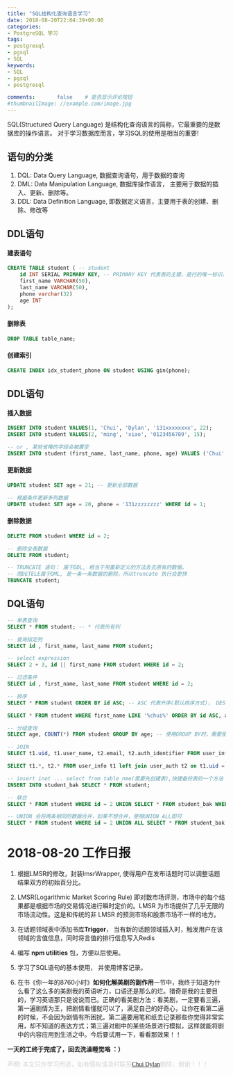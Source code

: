 ```yaml
---
title: "SQL结构化查询语言学习"
date: 2018-08-20T22:04:39+08:00
categories:
- PostgreSQL 学习
tags:
- postgresql
- pgsql
- SQL
keywords:
- SQL
- pgsql
- postgresql

comments:       false    # 是否显示评论按钮
#thumbnailImage: //example.com/image.jpg
---
```


SQL(Structured Query Language) 是结构化查询语言的简称，它最重要的是数据库的操作语言。 对于学习数据库而言，学习SQL的使用是相当的重要!

<!--more-->

## 语句的分类

1. DQL: Data Query Language, 数据查询语句，用于数据的查询
2. DML: Data Manipulation Language, 数据库操作语言， 主要用于数据的插入、更新、删除等。
3. DDL: Data Definition Language, 即数据定义语言，主要用于表的创建、删除、修改等

## DDL语句

#### 建表语句

```sql
CREATE TABLE student ( -- student 
    id INT SERIAL PRIMARY KEY, -- PRIMARY KEY 代表表的主键，是行的唯一标识，不能重复。
    first_name VARCHAR(50),
    last_name VARCHAR(50),
    phone varchar(32)
    age INT
);
```

#### 删除表

```sql
DROP TABLE table_name;
```

#### 创建索引

```sql
CREATE INDEX idx_student_phone ON student USING gin(phone);
```

## DDL语句

#### 插入数据

```sql
INSERT INTO student VALUES(1, 'Chui', 'Dylan', '131xxxxxxxx', 22);
INSERT INTO student VALUES(2, 'ming', 'xiao', '0123456789', 15);

-- or , 某些省略的字段会被置空
INSERT INTO student (first_name, last_name, phone, age) VALUES ('Chui', 'Dylan', '131xxxxxxxx', 22);
```

#### 更新数据

```sql
UPDATE student SET age = 21; -- 更新全部数据

-- 根据条件更新多列数据
UPDATE student SET age = 20, phone = '131zzzzzzzz' WHERE id = 1;
```

#### 删除数据

```sql
DELETE FROM student WHERE id = 2;

-- 删除全表数据
DELETE FROM student;

-- TRUNCATE 语句： 属于DDL, 相当于用重新定义的方法丢去原有的数据，
-- 而DETELE属于DML, 是一条一条数据的删除，所以truncate 执行会更快
TRUNCATE student;
```

## DQL语句

```sql
-- 单表查询
SELECT * FROM student; -- * 代表所有列

-- 查询指定列
SELECT id , first_name, last_name FROM student;

-- select expression
SELECT 2 + 3, id || first_name FROM student WHERE id = 2;

-- 过滤条件
SELECT id , first_name, last_name FROM student WHERE id = 2;

-- 排序
SELECT * FROM student ORDER BY id ASC; -- ASC 代表升序(默认排序方式)， DESC 代表降序

SELECT * FROM student WHERE first_name LIKE '%chui%' ORDER BY id ASC, age DESC; -- 先按id升序排序，再按age降序排序

-- 分组查询
SELECT age, COUNT(*) FROM student GROUP BY age; -- 使用GROUP BY时，需要使用聚合函数， 查询的字段需要写在GROUP BY 之后

-- JOIN
SELECT t1.uid, t1.user_name, t2.email, t2.auth_identifier FROM user_info t1, user_auth t2 WHERE t1.uid = t2.user_id; -- t1, t2 是表的别名

SELECT t1.*, t2.* FROM user_info t1 left join user_auth t2 on t1.uid = t2.user_id where t2.eamil like '%@biz.com';

-- insert inot ... select from table_nme(需要先创建表),快捷备份表的一个方法
INSERT INTO student_bak SELECT * FROM student;

-- 联合
SELECT * FROM student WHERE id = 2 UNION SELECT * FROM student_bak WHERE id = 2;

-- UNION 会将两条相同的数据合并，如果不想合并，使用UNION ALL即可
SELECT * FROM student WHERE id = 2 UNION ALL SELECT * FROM student_bak WHERE id = 2;
```

# 2018-08-20 工作日报

1. 根据LMSR的修改，封装lmsrWrapper, 使得用户在发布话题时可以调整话题结果双方的初始百分比。

2. LMSR(Logarithmic Market Scoring Rule) 即对数市场评测，市场中的每个结果都是根据市场的交易情况进行瞬时定价的。LMSR 为市场提供了几乎无限的市场流动性。这是和传统的非 LMSR 的预测市场和股票市场不一样的地方。

3. 在话题领域表中添加书库**Trigger**， 当有新的话题领域插入时，触发用户在该领域的言值信息，同时将言值的排行信息写入Redis
4. 编写 **npm utilities** 包，方便以后使用。
5. 学习了SQL语句的基本使用， 并使用博客记录。
6. 在书《你一年的8760小时》**如何化解美剧的副作用**一节中，我终于知道为什么看了这么多的美剧我的英语听力，口语还是那么的烂。猎奇是我的主要目的，学习英语那只是说说而已。正确的看美剧方法：看美剧，一定要看三遍，第一遍剧情为王，把剧情看懂就可以了，满足自己的好奇心，让你在看第二遍的时候，不会因为剧情有所困扰。第二遍要用笔和纸去记录那些你觉得非常实用，却不知道的表达方式；第三遍对剧中的某些场景进行模拟，这样就能将剧中的内容应用到生活之中。今后要试用一下，看看那效果！！

**一天的工终于完成了，回去洗澡睡觉咯 ：）**

<font face="Microsoft YaHe" color="lightgray">声明: 本文只作学习用途，如有侵权请及时联系<a href="mailto:chuidylan@gmail.com">Chui Dylan</a>删除，谢谢！！！</font>
